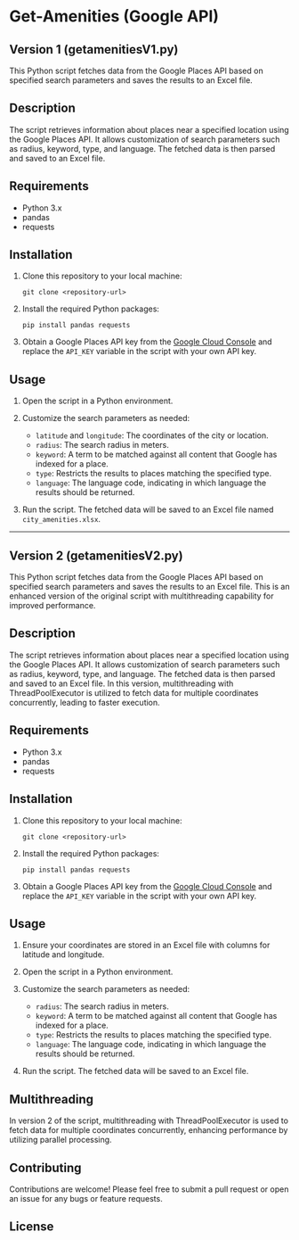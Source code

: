 # Get-Amenities (Google API)

## Version 1 (getamenitiesV1.py)
This Python script fetches data from the Google Places API based on specified search parameters and saves the results to an Excel file.

## Description

The script retrieves information about places near a specified location using the Google Places API. It allows customization of search parameters such as radius, keyword, type, and language. The fetched data is then parsed and saved to an Excel file.

## Requirements

- Python 3.x
- pandas
- requests

## Installation

1. Clone this repository to your local machine:

   ```
   git clone <repository-url>
   ```

2. Install the required Python packages:

   ```
   pip install pandas requests
   ```

3. Obtain a Google Places API key from the [Google Cloud Console](https://console.cloud.google.com/apis/credentials) and replace the `API_KEY` variable in the script with your own API key.

## Usage

1. Open the script in a Python environment.

2. Customize the search parameters as needed:
   - `latitude` and `longitude`: The coordinates of the city or location.
   - `radius`: The search radius in meters.
   - `keyword`: A term to be matched against all content that Google has indexed for a place.
   - `type`: Restricts the results to places matching the specified type.
   - `language`: The language code, indicating in which language the results should be returned.

3. Run the script. The fetched data will be saved to an Excel file named `city_amenities.xlsx`.

-------------------------------------------------------------------------------------------------------------------------------------------------------------------


## Version 2 (getamenitiesV2.py)

This Python script fetches data from the Google Places API based on specified search parameters and saves the results to an Excel file. This is an enhanced version of the original script with multithreading capability for improved performance.

## Description

The script retrieves information about places near a specified location using the Google Places API. It allows customization of search parameters such as radius, keyword, type, and language. The fetched data is then parsed and saved to an Excel file. In this version, multithreading with ThreadPoolExecutor is utilized to fetch data for multiple coordinates concurrently, leading to faster execution.

## Requirements

- Python 3.x
- pandas
- requests

## Installation

1. Clone this repository to your local machine:

   ```
   git clone <repository-url>
   ```

2. Install the required Python packages:

   ```
   pip install pandas requests
   ```

3. Obtain a Google Places API key from the [Google Cloud Console](https://console.cloud.google.com/apis/credentials) and replace the `API_KEY` variable in the script with your own API key.

## Usage

1. Ensure your coordinates are stored in an Excel file with columns for latitude and longitude.

2. Open the script in a Python environment.

3. Customize the search parameters as needed:
   - `radius`: The search radius in meters.
   - `keyword`: A term to be matched against all content that Google has indexed for a place.
   - `type`: Restricts the results to places matching the specified type.
   - `language`: The language code, indicating in which language the results should be returned.

4. Run the script. The fetched data will be saved to an Excel file.

## Multithreading

In version 2 of the script, multithreading with ThreadPoolExecutor is used to fetch data for multiple coordinates concurrently, enhancing performance by utilizing parallel processing.

## Contributing

Contributions are welcome! Please feel free to submit a pull request or open an issue for any bugs or feature requests.

## License

